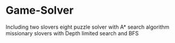 # Game-Solver
Including two slovers
eight puzzle solver with A* search algorithm
missionary slovers with Depth limited search and BFS

